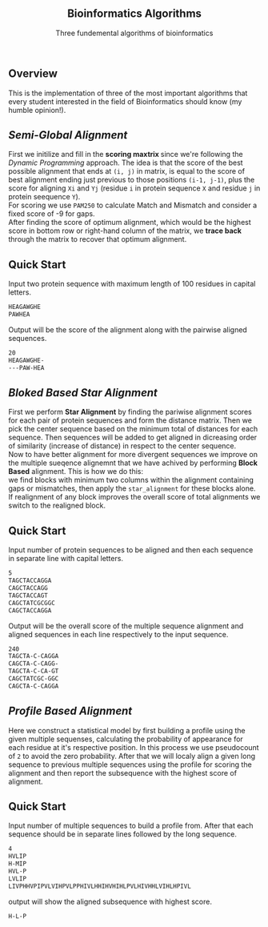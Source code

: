 <div id="top"></div>

<!-- PROJECT LOGO -->
<br />
<div align="center">

<h2 align="center">Bioinformatics Algorithms</h2>

  <p align="center">
    Three fundemental algorithms of bioinformatics
  </p>
  <br>
</div>

<!-- ABOUT THE PROJECT -->
## Overview

This is the implementation of three of the most important algorithms that every student interested in the field of Bioinformatics should know (my humble opinion!).  

<!-- <h3 align="left">Semi-Global Alignment</h3> -->
## <i> Semi-Global Alignment </i>
First we initilize and fill in the <b> scoring maxtrix </b> since we're following the <i> Dynamic Programming </i> approach. The idea is that the score of the best possible alignment that ends at `(i, j)` in matrix, is equal to the score of best alignment ending just previous to those positions `(i-1, j-1)`, plus the score for aligning `Xi` and `Yj` (residue `i` in protein sequence `X` and residue `j` in protein seequence `Y`). 
<br>
For scoring we use `PAM250` to calculate Match and Mismatch and consider a fixed score of -9 for gaps. 
<br>
After finding the score of optimum alignment, which would be the highest score in bottom row or right-hand column of the matrix, we <b> trace back </b> through the matrix to recover that optimum alignment.

## Quick Start
Input two protein sequence with maximum length of 100 residues in capital letters. 

```bash
HEAGAWGHE
PAWHEA
```
Output will be the score of the alignment along with the pairwise aligned sequences.
```bash
20
HEAGAWGHE-
---PAW-HEA
```

## <i> Bloked Based Star Alignment </i>
First we perform <b>Star Alignment</b> by finding the pariwise alignment scores for each pair of protein sequences and form the distance matrix. Then we pick the center sequence based on the minimum total of distances for each sequence. Then sequences will be added to get aligned in dicreasing order of similarity (increase of distance) in respect to the center sequence.
<br>
Now to have better alignment for more divergent sequences we improve on the multiple sueqence alignemnt that we have achived by performing <b>Block Based</b> alignment. This is how we do this:
<br>
we find blocks with minimum two columns within the alignment containing gaps or mismatches, then apply the `star_alignment` for these blocks alone. If realignment of any block improves the overall score of total alignments we switch to the realigned block.
## Quick Start
Input number of protein sequences to be aligned and then each sequence in separate line with capital letters.

```bash
5
TAGCTACCAGGA
CAGCTACCAGG
TAGCTACCAGT
CAGCTATCGCGGC
CAGCTACCAGGA
```
Output will be the overall score of the multiple sequence alignment and aligned sequences in each line respectively to the input sequence.

```bash
240
TAGCTA-C-CAGGA
CAGCTA-C-CAGG-
TAGCTA-C-CA-GT
CAGCTATCGC-GGC
CAGCTA-C-CAGGA
```

## <i> Profile Based Alignment </i>
Here we construct a statistical model by first building a profile using the given multiple sequenses, calculating the probability of appearance for each residue at it's respective position. In this process we use pseudocount of `2` to avoid the zero probability. After that we will localy align a given long sequence to previous multiple sequences using the profile for scoring the alignment and then report the subsequence with the highest score of alignment.

## Quick Start
Input number of multiple sequences to build a profile from. After that each sequence should be in separate lines followed by the long sequence.

```bash
4
HVLIP
H-MIP
HVL-P
LVLIP
LIVPHHVPIPVLVIHPVLPPHIVLHHIHVHIHLPVLHIVHHLVIHLHPIVL
```
output will show the aligned subsequence with highest score.

```bash
H-L-P
```